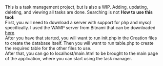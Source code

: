 This is a task management project, but is also a WIP.
Adding, updating, deleting, and viewing all tasks are done. Searching is not 
**How to use this tool:**  
First, you will need to download a server with support for php and mysql
specifically. I used the WAMP server from Bitnami that can be downloaded
[here](https://bitnami.com/stack/wamp).  
After you have that started, you will want to run init.php in the Creation files
to create the database itself. Then you will want to run table.php to create the
required table for the other files to use.  
After that, you can go to localhost/main.html to be brought to the main page of
the application, where you can start using the task manager.   
